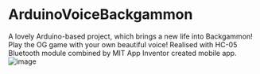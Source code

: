 # ArduinoVoiceBackgammon
 A lovely Arduino-based project, which brings a new life into Backgammon! Play the OG game with your own beautiful voice!
Realised with HC-05 Bluetooth module combined by MIT App Inventor created mobile app.
![image](https://github.com/ver1nnn/ArduinoVoiceBackgammon/assets/152369479/7bfd06e9-4e8b-4283-a68b-6474763cd93c)

